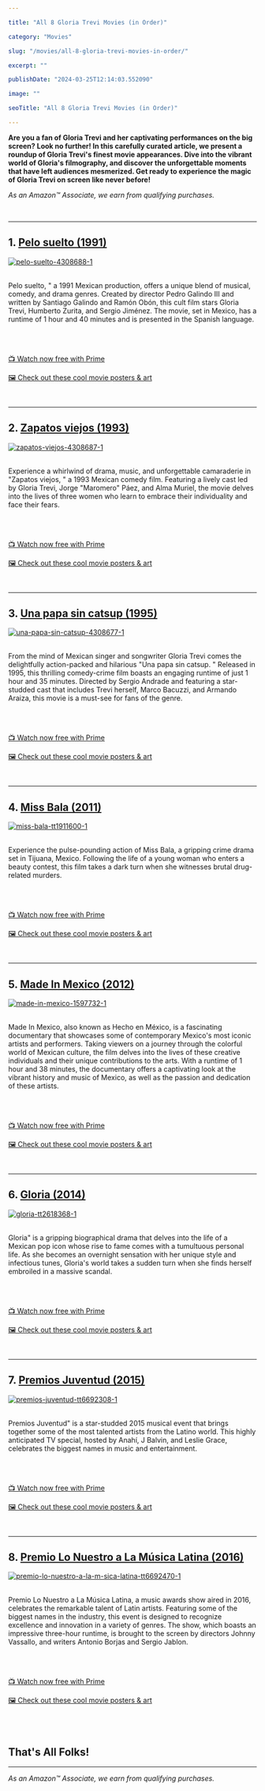 ```yaml
---

title: "All 8 Gloria Trevi Movies (in Order)"

category: "Movies"

slug: "/movies/all-8-gloria-trevi-movies-in-order/"

excerpt: ""

publishDate: "2024-03-25T12:14:03.552090"

image: ""

seoTitle: "All 8 Gloria Trevi Movies (in Order)"

---
```


**Are you a fan of Gloria Trevi and her captivating performances on the big screen? Look no further! In this carefully curated article, we present a roundup of Gloria Trevi's finest movie appearances. Dive into the vibrant world of Gloria's filmography, and discover the unforgettable moments that have left audiences mesmerized. Get ready to experience the magic of Gloria Trevi on screen like never before!** 

*As an Amazon™ Associate, we earn from qualifying purchases.*

<br>

<hr>


## 1. [Pelo suelto (1991)](https://serp.ly/amazon/Pelo+suelto+1991?i=movies-tv)

<div class="image"><a href="https://serp.ly/amazon/Pelo+suelto+1991?i=movies-tv"><img alt="pelo-suelto-4308688-1" src="https://imagedelivery.net/vy2bglCGN6hEeWOnSe2c7A/pelo-suelto-4308688-1/w=720,h=540,fit=pad,background=black"/></a></div>

<br>

Pelo suelto, " a 1991 Mexican production, offers a unique blend of musical, comedy, and drama genres. Created by director Pedro Galindo III and written by Santiago Galindo and Ramón Obón, this cult film stars Gloria Trevi, Humberto Zurita, and Sergio Jiménez. The movie, set in Mexico, has a runtime of 1 hour and 40 minutes and is presented in the Spanish language. 

<br>

<br>

[📺 Watch now free with Prime](https://serp.ly/amazonprime/*)

[🖼️ Check out these cool movie posters & art](https://serp.ly/amazon/Pelo+suelto+1991+poster?rh=n%3A3736081)

<br>

<hr>


## 2. [Zapatos viejos (1993)](https://serp.ly/amazon/Zapatos+viejos+1993?i=movies-tv)

<div class="image"><a href="https://serp.ly/amazon/Zapatos+viejos+1993?i=movies-tv"><img alt="zapatos-viejos-4308687-1" src="https://imagedelivery.net/vy2bglCGN6hEeWOnSe2c7A/zapatos-viejos-4308687-1/w=720,h=540,fit=pad,background=black"/></a></div>

<br>

Experience a whirlwind of drama, music, and unforgettable camaraderie in "Zapatos viejos, " a 1993 Mexican comedy film. Featuring a lively cast led by Gloria Trevi, Jorge "Maromero" Páez, and Alma Muriel, the movie delves into the lives of three women who learn to embrace their individuality and face their fears. 

<br>

<br>

[📺 Watch now free with Prime](https://serp.ly/amazonprime/*)

[🖼️ Check out these cool movie posters & art](https://serp.ly/amazon/Zapatos+viejos+1993+poster?rh=n%3A3736081)

<br>

<hr>


## 3. [Una papa sin catsup (1995)](https://serp.ly/amazon/Una+papa+sin+catsup+1995?i=movies-tv)

<div class="image"><a href="https://serp.ly/amazon/Una+papa+sin+catsup+1995?i=movies-tv"><img alt="una-papa-sin-catsup-4308677-1" src="https://imagedelivery.net/vy2bglCGN6hEeWOnSe2c7A/una-papa-sin-catsup-4308677-1/w=720,h=540,fit=pad,background=black"/></a></div>

<br>

From the mind of Mexican singer and songwriter Gloria Trevi comes the delightfully action-packed and hilarious "Una papa sin catsup. " Released in 1995, this thrilling comedy-crime film boasts an engaging runtime of just 1 hour and 35 minutes. Directed by Sergio Andrade and featuring a star-studded cast that includes Trevi herself, Marco Bacuzzi, and Armando Araiza, this movie is a must-see for fans of the genre. 

<br>

<br>

[📺 Watch now free with Prime](https://serp.ly/amazonprime/*)

[🖼️ Check out these cool movie posters & art](https://serp.ly/amazon/Una+papa+sin+catsup+1995+poster?rh=n%3A3736081)

<br>

<hr>


## 4. [Miss Bala (2011)](https://serp.ly/amazon/Miss+Bala+2011?i=movies-tv)

<div class="image"><a href="https://serp.ly/amazon/Miss+Bala+2011?i=movies-tv"><img alt="miss-bala-tt1911600-1" src="https://imagedelivery.net/vy2bglCGN6hEeWOnSe2c7A/miss-bala-tt1911600-1/w=720,h=540,fit=pad,background=black"/></a></div>

<br>

Experience the pulse-pounding action of Miss Bala, a gripping crime drama set in Tijuana, Mexico. Following the life of a young woman who enters a beauty contest, this film takes a dark turn when she witnesses brutal drug-related murders. 

<br>

<br>

[📺 Watch now free with Prime](https://serp.ly/amazonprime/*)

[🖼️ Check out these cool movie posters & art](https://serp.ly/amazon/Miss+Bala+2011+poster?rh=n%3A3736081)

<br>

<hr>


## 5. [Made In Mexico (2012)](https://serp.ly/amazon/Made+In+Mexico+2012?i=movies-tv)

<div class="image"><a href="https://serp.ly/amazon/Made+In+Mexico+2012?i=movies-tv"><img alt="made-in-mexico-1597732-1" src="https://imagedelivery.net/vy2bglCGN6hEeWOnSe2c7A/made-in-mexico-1597732-1/w=720,h=540,fit=pad,background=black"/></a></div>

<br>

Made In Mexico, also known as Hecho en México, is a fascinating documentary that showcases some of contemporary Mexico's most iconic artists and performers. Taking viewers on a journey through the colorful world of Mexican culture, the film delves into the lives of these creative individuals and their unique contributions to the arts. With a runtime of 1 hour and 38 minutes, the documentary offers a captivating look at the vibrant history and music of Mexico, as well as the passion and dedication of these artists. 

<br>

<br>

[📺 Watch now free with Prime](https://serp.ly/amazonprime/*)

[🖼️ Check out these cool movie posters & art](https://serp.ly/amazon/Made+In+Mexico+2012+poster?rh=n%3A3736081)

<br>

<hr>


## 6. [Gloria (2014)](https://serp.ly/amazon/Gloria+2014?i=movies-tv)

<div class="image"><a href="https://serp.ly/amazon/Gloria+2014?i=movies-tv"><img alt="gloria-tt2618368-1" src="https://imagedelivery.net/vy2bglCGN6hEeWOnSe2c7A/gloria-tt2618368-1/w=720,h=540,fit=pad,background=black"/></a></div>

<br>

Gloria" is a gripping biographical drama that delves into the life of a Mexican pop icon whose rise to fame comes with a tumultuous personal life. As she becomes an overnight sensation with her unique style and infectious tunes, Gloria's world takes a sudden turn when she finds herself embroiled in a massive scandal. 

<br>

<br>

[📺 Watch now free with Prime](https://serp.ly/amazonprime/*)

[🖼️ Check out these cool movie posters & art](https://serp.ly/amazon/Gloria+2014+poster?rh=n%3A3736081)

<br>

<hr>


## 7. [Premios Juventud (2015)](https://serp.ly/amazon/Premios+Juventud+2015?i=movies-tv)

<div class="image"><a href="https://serp.ly/amazon/Premios+Juventud+2015?i=movies-tv"><img alt="premios-juventud-tt6692308-1" src="https://imagedelivery.net/vy2bglCGN6hEeWOnSe2c7A/premios-juventud-tt6692308-1/w=720,h=540,fit=pad,background=black"/></a></div>

<br>

Premios Juventud" is a star-studded 2015 musical event that brings together some of the most talented artists from the Latino world. This highly anticipated TV special, hosted by Anahí, J Balvin, and Leslie Grace, celebrates the biggest names in music and entertainment. 

<br>

<br>

[📺 Watch now free with Prime](https://serp.ly/amazonprime/*)

[🖼️ Check out these cool movie posters & art](https://serp.ly/amazon/Premios+Juventud+2015+poster?rh=n%3A3736081)

<br>

<hr>


## 8. [Premio Lo Nuestro a La Música Latina (2016)](https://serp.ly/amazon/Premio+Lo+Nuestro+a+La+Msica+Latina+2016?i=movies-tv)

<div class="image"><a href="https://serp.ly/amazon/Premio+Lo+Nuestro+a+La+Msica+Latina+2016?i=movies-tv"><img alt="premio-lo-nuestro-a-la-m-sica-latina-tt6692470-1" src="https://imagedelivery.net/vy2bglCGN6hEeWOnSe2c7A/premio-lo-nuestro-a-la-m-sica-latina-tt6692470-1/w=720,h=540,fit=pad,background=black"/></a></div>

<br>

Premio Lo Nuestro a La Música Latina, a music awards show aired in 2016, celebrates the remarkable talent of Latin artists. Featuring some of the biggest names in the industry, this event is designed to recognize excellence and innovation in a variety of genres. The show, which boasts an impressive three-hour runtime, is brought to the screen by directors Johnny Vassallo, and writers Antonio Borjas and Sergio Jablon. 

<br>

<br>

[📺 Watch now free with Prime](https://serp.ly/amazonprime/*)

[🖼️ Check out these cool movie posters & art](https://serp.ly/amazon/Premio+Lo+Nuestro+a+La+Msica+Latina+2016+poster?rh=n%3A3736081)

<br>

<br>


## That's All Folks!

<hr>

*As an Amazon™ Associate, we earn from qualifying purchases.*